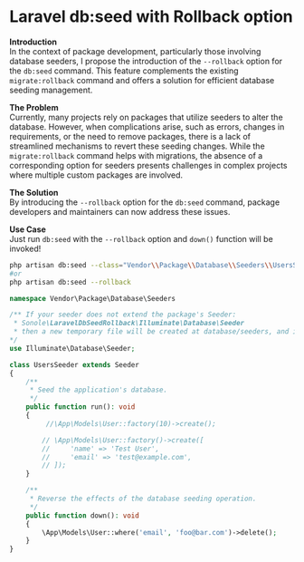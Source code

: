 # Laravel db:seed with Rollback option

**Introduction**  
In the context of package development, particularly those involving database seeders, I propose the introduction of the  `--rollback` option for the `db:seed` command. This feature complements the existing `migrate:rollback` command and offers a solution for efficient database seeding management.

**The Problem**  
Currently, many projects rely on packages that utilize seeders to alter the database. However, when complications arise, such as errors, changes in requirements, or the need to remove packages, there is a lack of streamlined mechanisms to revert these seeding changes. While the `migrate:rollback` command helps with migrations, the absence of a corresponding option for seeders presents challenges in complex projects where multiple custom packages are involved.

**The Solution**  
By introducing the `--rollback` option for the `db:seed` command, package developers and maintainers can now address these issues. 

**Use Case**  
Just run `db:seed` with the `--rollback` option and `down()` function will be invoked!  

```bash
php artisan db:seed --class="Vendor\\Package\\Database\\Seeders\\UsersSeeder" --rollback 
#or
php artisan db:seed --rollback
```
```php
namespace Vendor\Package\Database\Seeders

/** If your seeder does not extend the package's Seeder:
 * Sonole\LaravelDbSeedRollback\Illuminate\Database\Seeder
 * then a new temporary file will be created at database/seeders, and it will be deleted after down() execution. 
*/
use Illuminate\Database\Seeder;

class UsersSeeder extends Seeder
{
    /**
     * Seed the application's database.
     */
    public function run(): void
    {
         //\App\Models\User::factory(10)->create();

        // \App\Models\User::factory()->create([
        //     'name' => 'Test User',
        //     'email' => 'test@example.com',
        // ]);
    }

    /**
     * Reverse the effects of the database seeding operation.
     */
    public function down(): void
    {
        \App\Models\User::where('email', 'foo@bar.com')->delete();
    }
}
```
